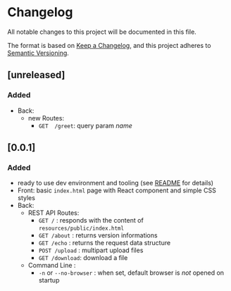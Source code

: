 # Changelog

All notable changes to this project will be documented in this file.

The format is based on [Keep a Changelog],
and this project adheres to [Semantic Versioning].


## [unreleased]
### Added
- Back:
  - new Routes:
    - `GET  /greet`: query param *name*

## [0.0.1]
### Added
- ready to use dev environment and tooling (see [README](README.md) for details)
- Front: basic `index.html` page with React component and simple CSS styles
- Back: 
  - REST API Routes:
    - `GET /` : responds with the content of `resources/public/index.html`
    - `GET /about` : returns version informations
    - `GET /echo` : returns the request data structure
    - `POST /upload` : multipart upload files
    - `GET /download`: download a file
  - Command Line :
    - `-n` or `--no-browser` : when set, default browser is *not* opened on startup

<!-- Links -->
[keep a changelog]: https://keepachangelog.com/en/1.0.0/
[semantic versioning]: https://semver.org/spec/v2.0.0.html

